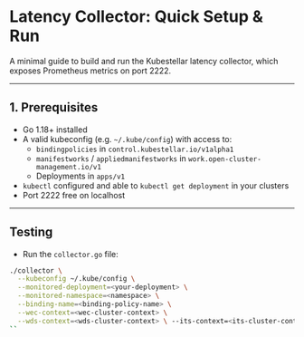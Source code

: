 # Latency Collector: Quick Setup & Run

A minimal guide to build and run the Kubestellar latency collector, which exposes Prometheus metrics on port 2222.

---

## 1. Prerequisites

- Go 1.18+ installed  
- A valid kubeconfig (e.g. `~/.kube/config`) with access to:
  - `bindingpolicies` in `control.kubestellar.io/v1alpha1`
  - `manifestworks` / `appliedmanifestworks` in `work.open-cluster-management.io/v1`
  - Deployments in `apps/v1`
- `kubectl` configured and able to `kubectl get deployment` in your clusters
- Port 2222 free on localhost

---

## Testing

- Run the `collector.go` file:
```bash
./collector \
  --kubeconfig ~/.kube/config \
  --monitored-deployment=<your-deployment> \
  --monitored-namespace=<namespace> \
  --binding-name=<binding-policy-name> \
  --wec-context=<wec-cluster-context> \
  --wds-context=<wds-cluster-context> \ --its-context=<its-cluster-context>
``